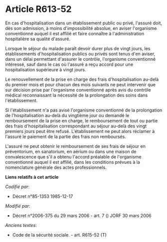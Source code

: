 # Article R613-52

En cas d'hospitalisation dans un établissement public ou privé, l'assuré doit, dès son admission, à moins d'impossibilité
absolue, en aviser l'organisme conventionné auquel il est affilié et faire connaître à l'administration hospitalière sa
qualité d'assuré. 

Lorsque le séjour du malade paraît devoir durer plus de vingt jours, les établissements d'hospitalisation publics ou privés
sont tenus d'en aviser, dans un délai permettant d'assurer le contrôle, l'organisme conventionné intéressé, sauf dans le cas
où l'assuré a reçu accord pour une hospitalisation supérieure à vingt jours. 

Le renouvellement de la prise en charge des frais d'hospitalisation au-delà du premier mois et pour chacun des mois suivants
ne peut intervenir que sur décision prise par l'organisme conventionné après avis du contrôle médical reconnaissant la
nécessité de la prolongation des soins dans l'établissement. 

Si l'établissement n'a pas avisé l'organisme conventionné de la prolongation de l'hospitalisation au-delà du vingtième jour
ou demandé le remboursement de la prise en charge, le remboursement de tout ou partie des frais d'hospitalisation
correspondant au séjour au-delà des vingt premiers jours peut être refusé. L'établissement ne peut alors réclamer à l'assuré
le paiement de la partie des frais non remboursés.

L'assuré ne peut obtenir le remboursement de ses frais de séjour en préventorium, en sanatorium, en aérium ou dans une maison
de convalescence que s'il a obtenu l'accord préalable de l'organisme conventionné auquel il est affilié, dans les conditions
prévues à la nomenclature générale des actes professionnels.

**Liens relatifs à cet article**

_Codifié par_:

  - Décret n°85-1353 1985-12-17

_Modifié par_:

  - Décret n°2006-375 du 29 mars 2006 - art. 7 () JORF 30 mars 2006

_Anciens textes_:

  - Code de la sécurité sociale. - art. R615-52 (T)
